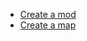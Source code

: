 * [Create a mod](https://github.com/Jawesome99/IW4x/wiki/Create-a-mod)
* [Create a map](https://github.com/Jawesome99/IW4x/wiki/Create-a-map)